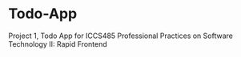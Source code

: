 # Todo-App
Project 1, Todo App for ICCS485 Professional Practices on Software Technology II: Rapid Frontend

